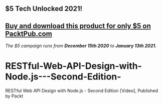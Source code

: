## $5 Tech Unlocked 2021!
[Buy and download this product for only $5 on PacktPub.com](https://www.packtpub.com/)
-----
*The $5 campaign         runs from __December 15th 2020__ to __January 13th 2021.__*

# RESTful-Web-API-Design-with-Node.js---Second-Edition-
RESTful Web API Design with Node.js - Second Edition  [Video], Published by Packt
